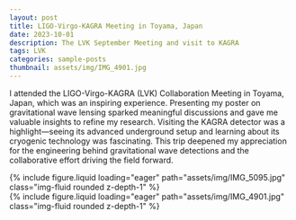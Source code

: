 ```yaml
---
layout: post
title: LIGO-Virgo-KAGRA Meeting in Toyama, Japan
date: 2023-10-01
description: The LVK September Meeting and visit to KAGRA
tags: LVK
categories: sample-posts
thumbnail: assets/img/IMG_4901.jpg
---
```


I attended the LIGO-Virgo-KAGRA (LVK) Collaboration Meeting in Toyama, Japan, which was an inspiring experience. Presenting my poster on gravitational wave lensing sparked meaningful discussions and gave me valuable insights to refine my research. Visiting the KAGRA detector was a highlight—seeing its advanced underground setup and learning about its cryogenic technology was fascinating. This trip deepened my appreciation for the engineering behind gravitational wave detections and the collaborative effort driving the field forward.

<div class="row mt-3">
    <div class="col-sm mt-3 mt-md-0">
        {% include figure.liquid loading="eager" path="assets/img/IMG_5095.jpg" class="img-fluid rounded z-depth-1" %}
    </div>
    <div class="col-sm mt-3 mt-md-0">
        {% include figure.liquid loading="eager" path="assets/img/IMG_4901.jpg" class="img-fluid rounded z-depth-1" %}
    </div>
</div>


